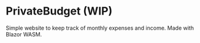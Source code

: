 # PrivateBudget (WIP)

Simple website to keep track of monthly expenses and income. Made with Blazor WASM.

